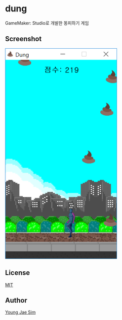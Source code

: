 # dung
GameMaker: Studio로 개발한 똥피하기 게임

## Screenshot
![Screenshot](screenshot.png)

## License
[MIT](LICENSE)

## Author
[Young Jae Sim](https://github.com/Hanul)